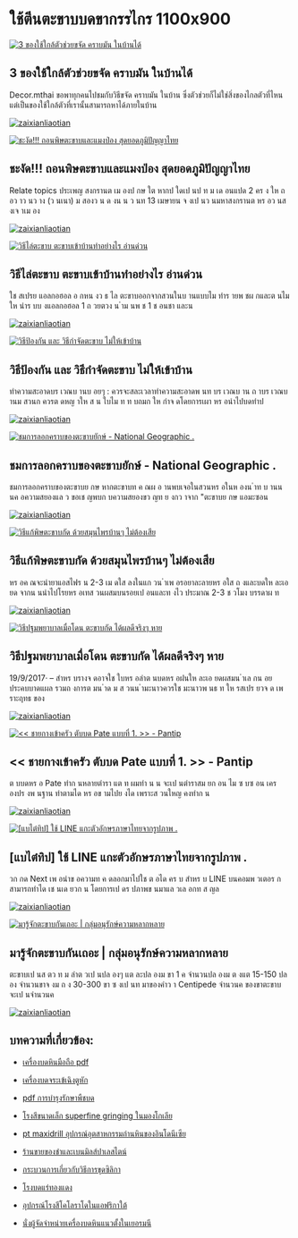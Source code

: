 # ใช้ตีนตะขาบบดขากรรไกร 1100x900
<a href="https://mnn.zoosnet.net/LR/Chatpre.aspx?id=MNN94995150&p=https://topgrinding.com/" target="_blank">![3 ของใช้ใกล้ตัวช่วยขจัด คราบมัน ในบ้านได้](https://github.com/technlg/images/blob/main/38.jpg)</a>
## 3 ของใช้ใกล้ตัวช่วยขจัด คราบมัน ในบ้านได้
Decor.mthai ขอพาทุกคนไปชมกับวิธีขจัด คราบมัน ในบ้าน ซึ่งตัวช่วยก็ไม่ใช่สิ่งของไกลตัวที่ไหน แต่เป็นของใช้ใกล้ตัวที่เรานั้นสามารถหาได้ภายในบ้าน
<a href="https://mnn.zoosnet.net/LR/Chatpre.aspx?id=MNN94995150&p=https://topgrinding.com/" target="_blank"><img src="https://github.com/technlg/images/raw/main/chat11.jpg" alt="zaixianliaotian"/></a><a href="//whatsapp.shibangsoft.com/WhatsApp.php" ><img src="https://github.com/technlg/images/raw/main/chat11.png" alt=""></a>
<a href="https://mnn.zoosnet.net/LR/Chatpre.aspx?id=MNN94995150&p=https://topgrinding.com/" target="_blank">![ชะงัด!!! ถอนพิษตะขาบและแมงป่อง สุดยอดภูมิปัญญาไทย ](https://github.com/technlg/images/blob/main/38.jpg)</a>
## ชะงัด!!! ถอนพิษตะขาบและแมงป่อง สุดยอดภูมิปัญญาไทย 
Relate topics ประเพญ สงกรานต เม องป กษ ใต หากป ใดเป นป ท ม เด อนแปด 2 คร ง ให ถ อว าว นว าง (ว นเนา) ม สองว น ด งน น ว นท 13 เมษายน จ งเป นว นมหาสงกรานต หร อว นส งเจ าเม อง 
<a href="https://mnn.zoosnet.net/LR/Chatpre.aspx?id=MNN94995150&p=https://topgrinding.com/" target="_blank"><img src="https://github.com/technlg/images/raw/main/chat11.jpg" alt="zaixianliaotian"/></a><a href="//whatsapp.shibangsoft.com/WhatsApp.php" ><img src="https://github.com/technlg/images/raw/main/chat11.png" alt=""></a>
<a href="https://mnn.zoosnet.net/LR/Chatpre.aspx?id=MNN94995150&p=https://topgrinding.com/" target="_blank">![วิธีไล่ตะขาบ ตะขาบเข้าบ้านทำอย่างไร อ่านด่วน](https://github.com/technlg/images/blob/main/35.jpg)</a>
## วิธีไล่ตะขาบ ตะขาบเข้าบ้านทำอย่างไร อ่านด่วน
ใช สเปรย แอลกอฮอล อ กหน งว ธ ไล ตะขาบออกจากสวนในบ านแบบไม ทำร ายพ ชผ กและต นไม ให นำร บบ งแอลกอฮอล 1 ถ วยตวง น ำม นพ ช 1 ช อนชา และน 
<a href="https://mnn.zoosnet.net/LR/Chatpre.aspx?id=MNN94995150&p=https://topgrinding.com/" target="_blank"><img src="https://github.com/technlg/images/raw/main/chat11.jpg" alt="zaixianliaotian"/></a><a href="//whatsapp.shibangsoft.com/WhatsApp.php" ><img src="https://github.com/technlg/images/raw/main/chat11.png" alt=""></a>
<a href="https://mnn.zoosnet.net/LR/Chatpre.aspx?id=MNN94995150&p=https://topgrinding.com/" target="_blank">![วิธีป้องกัน และ วิธีกำจัดตะขาบ ไม่ให้เข้าบ้าน](https://github.com/technlg/images/blob/main/5.jpg)</a>
## วิธีป้องกัน และ วิธีกำจัดตะขาบ ไม่ให้เข้าบ้าน
ทำความสะอาดบร เวณบ านบ อยๆ : ควรจะสละเวลาทำความสะอาดพ นท บร เวณบ าน ถ าบร เวณบ านม สวนก ควรต ดหญ าให ส น ใบไม ท ท บถมก ให กำจ ดโดยการเผา หร อนำไปบดทำป 
<a href="https://mnn.zoosnet.net/LR/Chatpre.aspx?id=MNN94995150&p=https://topgrinding.com/" target="_blank"><img src="https://github.com/technlg/images/raw/main/chat11.jpg" alt="zaixianliaotian"/></a><a href="//whatsapp.shibangsoft.com/WhatsApp.php" ><img src="https://github.com/technlg/images/raw/main/chat11.png" alt=""></a>
<a href="https://mnn.zoosnet.net/LR/Chatpre.aspx?id=MNN94995150&p=https://topgrinding.com/" target="_blank">![ชมการลอกคราบของตะขาบยักษ์ - National Geographic .](https://github.com/technlg/images/blob/main/14.jpg)</a>
## ชมการลอกคราบของตะขาบยักษ์ - National Geographic .
ชมการลอกคราบของตะขาบย กษ หากตะขาบท ค ณผ อ านพบเจอในสวนหร อในห องน ำท บ านน นค อความสยองแล ว ขอเช ญพบก บความสยองขว ญท ย งกว าจาก "ตะขาบย กษ แอมะซอน 
<a href="https://mnn.zoosnet.net/LR/Chatpre.aspx?id=MNN94995150&p=https://topgrinding.com/" target="_blank"><img src="https://github.com/technlg/images/raw/main/chat11.jpg" alt="zaixianliaotian"/></a><a href="//whatsapp.shibangsoft.com/WhatsApp.php" ><img src="https://github.com/technlg/images/raw/main/chat11.png" alt=""></a>
<a href="https://mnn.zoosnet.net/LR/Chatpre.aspx?id=MNN94995150&p=https://topgrinding.com/" target="_blank">![วิธีแก้พิษตะขาบกัด ด้วยสมุนไพรบ้านๆ ไม่ต้องเสีย ](https://github.com/technlg/images/blob/main/49.jpg)</a>
## วิธีแก้พิษตะขาบกัด ด้วยสมุนไพรบ้านๆ ไม่ต้องเสีย 
หร อค ณจะนำยาแอสไฟร น 2-3 เม ดใส ลงในแก วน ำเพ อรอยาละลายหร อใส ถ งและบดให ละเอ ยด จากน นนำไปโรยหร อเทส วนผสมบนรอยเป อนและท งไว ประมาณ 2-3 ช วโมง บรรดาผ ท 
<a href="https://mnn.zoosnet.net/LR/Chatpre.aspx?id=MNN94995150&p=https://topgrinding.com/" target="_blank"><img src="https://github.com/technlg/images/raw/main/chat11.jpg" alt="zaixianliaotian"/></a><a href="//whatsapp.shibangsoft.com/WhatsApp.php" ><img src="https://github.com/technlg/images/raw/main/chat11.png" alt=""></a>
<a href="https://mnn.zoosnet.net/LR/Chatpre.aspx?id=MNN94995150&p=https://topgrinding.com/" target="_blank">![วิธีปฐมพยาบาลเมื่อโดน ตะขาบกัด ได้ผลดีจริงๆ หาย ](https://github.com/technlg/images/blob/main/40.jpg)</a>
## วิธีปฐมพยาบาลเมื่อโดน ตะขาบกัด ได้ผลดีจริงๆ หาย 
19/9/2017· – สำหร บรางจ ดอาจใช ใบหร อลำต นบดหร อฝนให ละเอ ยดผสมน ำเล กน อยประคบบาดแผล รวมถ งการต มน ำด ม ส วนน ำมะนาวควรใช มะนาวพ นธ ท ให รสเปร ยวจ ด เพราะฤทธ ของ 
<a href="https://mnn.zoosnet.net/LR/Chatpre.aspx?id=MNN94995150&p=https://topgrinding.com/" target="_blank"><img src="https://github.com/technlg/images/raw/main/chat11.jpg" alt="zaixianliaotian"/></a><a href="//whatsapp.shibangsoft.com/WhatsApp.php" ><img src="https://github.com/technlg/images/raw/main/chat11.png" alt=""></a>
<a href="https://mnn.zoosnet.net/LR/Chatpre.aspx?id=MNN94995150&p=https://topgrinding.com/" target="_blank">![<< ชายกางเข้าครัว  ตับบด Pate แบบที่ 1. >> - Pantip](https://github.com/technlg/images/blob/main/3.jpg)</a>
## << ชายกางเข้าครัว  ตับบด Pate แบบที่ 1. >> - Pantip
ต บบดหร อ Pate ทำก นหลายตำรา แต ท ผมทำ น น จะเป นตำราสม ยก อน ไม ซ บซ อน เคร องปร งพ นฐาน ทำตามได หร อข ามไปย งได เพราะส วนใหญ คงทำก น 
<a href="https://mnn.zoosnet.net/LR/Chatpre.aspx?id=MNN94995150&p=https://topgrinding.com/" target="_blank"><img src="https://github.com/technlg/images/raw/main/chat11.jpg" alt="zaixianliaotian"/></a><a href="//whatsapp.shibangsoft.com/WhatsApp.php" ><img src="https://github.com/technlg/images/raw/main/chat11.png" alt=""></a>
<a href="https://mnn.zoosnet.net/LR/Chatpre.aspx?id=MNN94995150&p=https://topgrinding.com/" target="_blank">![[แบไต๋ทิป] ใช้ LINE แกะตัวอักษรภาษาไทยจากรูปภาพ .](https://github.com/technlg/images/blob/main/30.jpg)</a>
## [แบไต๋ทิป] ใช้ LINE แกะตัวอักษรภาษาไทยจากรูปภาพ .
วก กด Next เพ อนำข อความท ค ดลอกมาไปใช ต อได คร บ สำหร บ LINE บนคอมพ วเตอร ก สามารถทำได เช นเด ยวก น โดยการเป ดร ปภาพข นมาแล วเล อกท ส ญล 
<a href="https://mnn.zoosnet.net/LR/Chatpre.aspx?id=MNN94995150&p=https://topgrinding.com/" target="_blank"><img src="https://github.com/technlg/images/raw/main/chat11.jpg" alt="zaixianliaotian"/></a><a href="//whatsapp.shibangsoft.com/WhatsApp.php" ><img src="https://github.com/technlg/images/raw/main/chat11.png" alt=""></a>
<a href="https://mnn.zoosnet.net/LR/Chatpre.aspx?id=MNN94995150&p=https://topgrinding.com/" target="_blank">![มารู้จักตะขาบกันเถอะ | กลุ่มอนุรักษ์ความหลากหลาย ](https://github.com/technlg/images/blob/main/63.jpg)</a>
## มารู้จักตะขาบกันเถอะ | กลุ่มอนุรักษ์ความหลากหลาย 
ตะขาบเป นส ตว ท ม ลำต วเป นปล องๆ แต ละปล องม ขา 1 ค จำนวนปล องม ต งแต 15-150 ปล อง จำนวนขาจ งม ถ ง 30-300 ขา ซ งเป นท มาของคำว า Centipede จำนวนค ของขาตะขาบจะเป นจำนวนค 
<a href="https://mnn.zoosnet.net/LR/Chatpre.aspx?id=MNN94995150&p=https://topgrinding.com/" target="_blank"><img src="https://github.com/technlg/images/raw/main/chat11.jpg" alt="zaixianliaotian"/></a><a href="//whatsapp.shibangsoft.com/WhatsApp.php" ><img src="https://github.com/technlg/images/raw/main/chat11.png" alt=""></a>
## บทความที่เกี่ยวข้อง:
* [เครื่องบดหินมือถือ pdf](%E0%B9%80%E0%B8%84%E0%B8%A3%E0%B8%B7%E0%B9%88%E0%B8%AD%E0%B8%87%E0%B8%9A%E0%B8%94%E0%B8%AB%E0%B8%B4%E0%B8%99%E0%B8%A1%E0%B8%B7%E0%B8%AD%E0%B8%96%E0%B8%B7%E0%B8%AD%20pdf.md)
* [เครื่องบดจระเข้เฉิงตูหัก](%E0%B9%80%E0%B8%84%E0%B8%A3%E0%B8%B7%E0%B9%88%E0%B8%AD%E0%B8%87%E0%B8%9A%E0%B8%94%E0%B8%88%E0%B8%A3%E0%B8%B0%E0%B9%80%E0%B8%82%E0%B9%89%E0%B9%80%E0%B8%89%E0%B8%B4%E0%B8%87%E0%B8%95%E0%B8%B9%E0%B8%AB%E0%B8%B1%E0%B8%81.md)
* [pdf การบำรุงรักษาพืชบด](pdf%20%E0%B8%81%E0%B8%B2%E0%B8%A3%E0%B8%9A%E0%B8%B3%E0%B8%A3%E0%B8%B8%E0%B8%87%E0%B8%A3%E0%B8%B1%E0%B8%81%E0%B8%A9%E0%B8%B2%E0%B8%9E%E0%B8%B7%E0%B8%8A%E0%B8%9A%E0%B8%94.md)
* [โรงสีขนาดเล็ก superfine gringing ในมองโกเลีย](%E0%B9%82%E0%B8%A3%E0%B8%87%E0%B8%AA%E0%B8%B5%E0%B8%82%E0%B8%99%E0%B8%B2%E0%B8%94%E0%B9%80%E0%B8%A5%E0%B9%87%E0%B8%81%20superfine%20gringing%20%E0%B9%83%E0%B8%99%E0%B8%A1%E0%B8%AD%E0%B8%87%E0%B9%82%E0%B8%81%E0%B9%80%E0%B8%A5%E0%B8%B5%E0%B8%A2.md)
* [pt maxidrill อุปกรณ์อุตสาหกรรมถ่านหินของอินโดนีเซีย](pt%20maxidrill%20%E0%B8%AD%E0%B8%B8%E0%B8%9B%E0%B8%81%E0%B8%A3%E0%B8%93%E0%B9%8C%E0%B8%AD%E0%B8%B8%E0%B8%95%E0%B8%AA%E0%B8%B2%E0%B8%AB%E0%B8%81%E0%B8%A3%E0%B8%A3%E0%B8%A1%E0%B8%96%E0%B9%88%E0%B8%B2%E0%B8%99%E0%B8%AB%E0%B8%B4%E0%B8%99%E0%B8%82%E0%B8%AD%E0%B8%87%E0%B8%AD%E0%B8%B4%E0%B8%99%E0%B9%82%E0%B8%94%E0%B8%99%E0%B8%B5%E0%B9%80%E0%B8%8B%E0%B8%B5%E0%B8%A2.md)
* [ร้านขายของชำและเบนมิลส์ปาเลสไตน์](%E0%B8%A3%E0%B9%89%E0%B8%B2%E0%B8%99%E0%B8%82%E0%B8%B2%E0%B8%A2%E0%B8%82%E0%B8%AD%E0%B8%87%E0%B8%8A%E0%B8%B3%E0%B9%81%E0%B8%A5%E0%B8%B0%E0%B9%80%E0%B8%9A%E0%B8%99%E0%B8%A1%E0%B8%B4%E0%B8%A5%E0%B8%AA%E0%B9%8C%E0%B8%9B%E0%B8%B2%E0%B9%80%E0%B8%A5%E0%B8%AA%E0%B9%84%E0%B8%95%E0%B8%99%E0%B9%8C.md)
* [กระบวนการเกี่ยวกับวิธีการขุดซิลิกา](%E0%B8%81%E0%B8%A3%E0%B8%B0%E0%B8%9A%E0%B8%A7%E0%B8%99%E0%B8%81%E0%B8%B2%E0%B8%A3%E0%B9%80%E0%B8%81%E0%B8%B5%E0%B9%88%E0%B8%A2%E0%B8%A7%E0%B8%81%E0%B8%B1%E0%B8%9A%E0%B8%A7%E0%B8%B4%E0%B8%98%E0%B8%B5%E0%B8%81%E0%B8%B2%E0%B8%A3%E0%B8%82%E0%B8%B8%E0%B8%94%E0%B8%8B%E0%B8%B4%E0%B8%A5%E0%B8%B4%E0%B8%81%E0%B8%B2.md)
* [โรงบดแร่ทองแดง](%E0%B9%82%E0%B8%A3%E0%B8%87%E0%B8%9A%E0%B8%94%E0%B9%81%E0%B8%A3%E0%B9%88%E0%B8%97%E0%B8%AD%E0%B8%87%E0%B9%81%E0%B8%94%E0%B8%87.md)
* [อุปกรณ์โรงสีโคโลราโดในแอฟริกาใต้](%E0%B8%AD%E0%B8%B8%E0%B8%9B%E0%B8%81%E0%B8%A3%E0%B8%93%E0%B9%8C%E0%B9%82%E0%B8%A3%E0%B8%87%E0%B8%AA%E0%B8%B5%E0%B9%82%E0%B8%84%E0%B9%82%E0%B8%A5%E0%B8%A3%E0%B8%B2%E0%B9%82%E0%B8%94%E0%B9%83%E0%B8%99%E0%B9%81%E0%B8%AD%E0%B8%9F%E0%B8%A3%E0%B8%B4%E0%B8%81%E0%B8%B2%E0%B9%83%E0%B8%95%E0%B9%89.md)
* [นั่งผู้จัดจำหน่ายเครื่องบดหินแนวตั้งในเยอรมนี](%E0%B8%99%E0%B8%B1%E0%B9%88%E0%B8%87%E0%B8%9C%E0%B8%B9%E0%B9%89%E0%B8%88%E0%B8%B1%E0%B8%94%E0%B8%88%E0%B8%B3%E0%B8%AB%E0%B8%99%E0%B9%88%E0%B8%B2%E0%B8%A2%E0%B9%80%E0%B8%84%E0%B8%A3%E0%B8%B7%E0%B9%88%E0%B8%AD%E0%B8%87%E0%B8%9A%E0%B8%94%E0%B8%AB%E0%B8%B4%E0%B8%99%E0%B9%81%E0%B8%99%E0%B8%A7%E0%B8%95%E0%B8%B1%E0%B9%89%E0%B8%87%E0%B9%83%E0%B8%99%E0%B9%80%E0%B8%A2%E0%B8%AD%E0%B8%A3%E0%B8%A1%E0%B8%99%E0%B8%B5.md)
